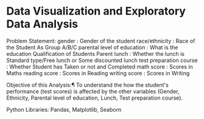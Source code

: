 # Data Visualization and Exploratory Data Analysis


Problem Statement:
gender : Gender of the student race/ethnicity : Race of the Student As Group A/B/C parental level of education : What is the education Qualification of Students Parent lunch : Whether the lunch is Standard type/Free lunch or Some discounted lunch test preparation course : Whether Student has Taken or not and Completed math score : Scores in Maths reading score : Scores in Reading writing score : Scores in Writing

Objective of this Analysis:¶ To understand the how the student's performance (test scores) is affected by the other variables (Gender, Ethnicity, Parental level of education, Lunch, Test preparation course).

Python Libraries: Pandas, Matplotlib, Seaborn
